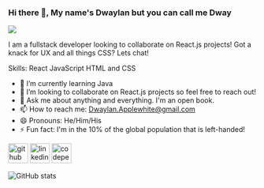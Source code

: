 ### Hi there 👋, My name's Dwaylan but you can call me Dway
![](https://lh3.googleusercontent.com/proxy/hSpUgKyUhDTco7erWpoHuYxXHczT68efrhNR78urSnxWPR5ET96kpU3ynSm8TaEvnRSpOSEgKze_nrkC4905g4gTw-2XSUtrLy-LS9CnGSV-7o2yLhkAais)

I am a fullstack developer looking to collaborate on React.js projects! Got a knack for UX and all things CSS? Lets chat!

Skills:  React JavaScript HTML and CSS

- 🌱 I’m currently learning Java 
- 👯 I’m looking to collaborate on React.js projects so feel free to reach out! 
- 💬 Ask me about anything and everything. I'm an open book. 
- 📫 How to reach me: Dwaylan.Applewhite@gmail.com 
- 😄 Pronouns: He/Him/His 
- ⚡ Fun fact: I'm in the 10% of the global population that is left-handed! 


[<img src='https://cdn.jsdelivr.net/npm/simple-icons@3.0.1/icons/github.svg' alt='github' height='40'>](https://github.com/Dwaylan)  [<img src='https://cdn.jsdelivr.net/npm/simple-icons@3.0.1/icons/linkedin.svg' alt='linkedin' height='40'>](https://www.linkedin.com/in/https://www.linkedin.com/in/dwaylan-applewhite-he-him-his-0643b1a7//)  [<img src='https://cdn.jsdelivr.net/npm/simple-icons@3.0.1/icons/codepen.svg' alt='codepen' height='40'>](https://codepen.io/https://codepen.io/Dwaylan)  

![GitHub stats](https://github-readme-stats.vercel.app/api?username=Dwaylan&show_icons=true)  

